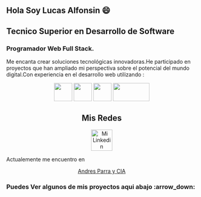 ## Hola Soy Lucas Alfonsin 😄
## Tecnico Superior en Desarrollo de Software
### Programador Web Full Stack.
Me encanta crear soluciones tecnológicas innovadoras.He participado en proyectos que han ampliado mi perspectiva sobre el potencial del mundo digital.Con experiencia en el desarrollo web utilizando :
<p align="center">
  <img src="https://upload.wikimedia.org/wikipedia/commons/thumb/6/61/HTML5_logo_and_wordmark.svg/512px-HTML5_logo_and_wordmark.svg.png" height="48px" width="48px">
  <img src="https://upload.wikimedia.org/wikipedia/commons/thumb/d/d5/CSS3_logo_and_wordmark.svg/363px-CSS3_logo_and_wordmark.svg.png" height="48px" width="48px">
  <img src="https://upload.wikimedia.org/wikipedia/commons/thumb/9/99/Unofficial_JavaScript_logo_2.svg/512px-Unofficial_JavaScript_logo_2.svg.png" height="48px" width="48px">
  <img src="https://upload.wikimedia.org/wikipedia/commons/thumb/7/75/Django_logo.svg/260px-Django_logo.svg.png" height="48px" width="96px">
</p>
<h2 align="center">Mis Redes</h2>
<p align="center">
   <a href="www.linkedin.com/in/lucas-alfonsin-developer" target="_blank">
    <img align="center" src="https://upload.wikimedia.org/wikipedia/commons/e/e8/Linkedin-logo-blue-In-square-40px.png" alt="Mi Linkedin" height="56px" width="56px" />
  </a>
</p>
<span> Actualemente me encuentro en </span>
<br>
<p align="center" >
<a href="https://www.andresparra.com.ar/">
Andres Parra y CIA</a>
</p>
<h3>Puedes Ver algunos de mis proyectos aqui abajo :arrow_down: </h5>
